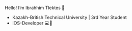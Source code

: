 Hello! I’m Ibrahhim Tlektes 👋 
- Kazakh-British Technical University | 3rd Year Student
- IOS-Developer 💻📲



<!---
tlkt7/tlkt7 is a ✨ special ✨ repository because its `README.md` (this file) appears on your GitHub profile.
You can click the Preview link to take a look at your changes.
--->
